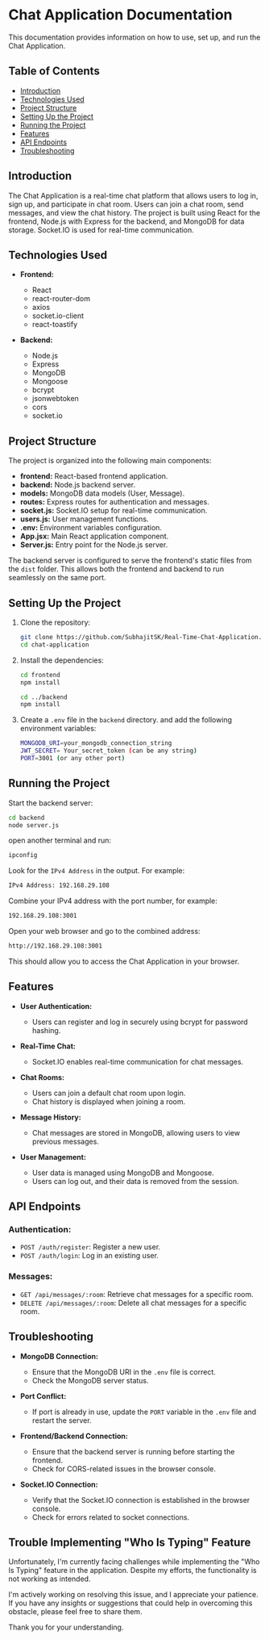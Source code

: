 # Chat Application Documentation

This documentation provides information on how to use, set up, and run the Chat Application.

## Table of Contents

- [Introduction](#introduction)
- [Technologies Used](#technologies-used)
- [Project Structure](#project-structure)
- [Setting Up the Project](#setting-up-the-project)
- [Running the Project](#running-the-project)
- [Features](#features)
- [API Endpoints](#api-endpoints)
- [Troubleshooting](#troubleshooting)

## Introduction

The Chat Application is a real-time chat platform that allows users to log in, sign up, and participate in chat room. Users can join a chat room, send messages, and view the chat history. The project is built using React for the frontend, Node.js with Express for the backend, and MongoDB for data storage. Socket.IO is used for real-time communication.

## Technologies Used

- **Frontend:**

  - React
  - react-router-dom
  - axios
  - socket.io-client
  - react-toastify

- **Backend:**
  - Node.js
  - Express
  - MongoDB
  - Mongoose
  - bcrypt
  - jsonwebtoken
  - cors
  - socket.io

## Project Structure

The project is organized into the following main components:

- **frontend:** React-based frontend application.
- **backend:** Node.js backend server.
- **models:** MongoDB data models (User, Message).
- **routes:** Express routes for authentication and messages.
- **socket.js:** Socket.IO setup for real-time communication.
- **users.js:** User management functions.
- **.env:** Environment variables configuration.
- **App.jsx:** Main React application component.
- **Server.js:** Entry point for the Node.js server.

The backend server is configured to serve the frontend's static files from the `dist` folder. This allows both the frontend and backend to run seamlessly on the same port.

## Setting Up the Project

1. Clone the repository:
   ```bash
   git clone https://github.com/SubhajitSK/Real-Time-Chat-Application.git
   cd chat-application
   ```
2. Install the dependencies:
   ```bash
   cd frontend
   npm install
   ```
   ```bash
   cd ../backend
   npm install
   ```
3. Create a `.env` file in the `backend` directory.
   and add the following environment variables:

   ```bash
   MONGODB_URI=your_mongodb_connection_string
   JWT_SECRET= Your_secret_token (can be any string)
   PORT=3001 (or any other port)
   ```

## Running the Project

Start the backend server:

```bash
cd backend
node server.js
```

open another terminal and run:

```bash
ipconfig
```

Look for the `IPv4 Address` in the output. For example:

```bash
IPv4 Address: 192.168.29.108
```

Combine your IPv4 address with the port number, for example:

```bash
192.168.29.108:3001
```

Open your web browser and go to the combined address:

```bash
http://192.168.29.108:3001
```

This should allow you to access the Chat Application in your browser.

## Features

- **User Authentication:**

  - Users can register and log in securely using bcrypt for password hashing.

- **Real-Time Chat:**

  - Socket.IO enables real-time communication for chat messages.

- **Chat Rooms:**

  - Users can join a default chat room upon login.
  - Chat history is displayed when joining a room.

- **Message History:**

  - Chat messages are stored in MongoDB, allowing users to view previous messages.

- **User Management:**
  - User data is managed using MongoDB and Mongoose.
  - Users can log out, and their data is removed from the session.

## API Endpoints

### Authentication:

- `POST /auth/register`: Register a new user.
- `POST /auth/login`: Log in an existing user.

### Messages:

- `GET /api/messages/:room`: Retrieve chat messages for a specific room.
- `DELETE /api/messages/:room`: Delete all chat messages for a specific room.

## Troubleshooting

- **MongoDB Connection:**

  - Ensure that the MongoDB URI in the `.env` file is correct.
  - Check the MongoDB server status.

- **Port Conflict:**

  - If port is already in use, update the `PORT` variable in the `.env` file and restart the server.

- **Frontend/Backend Connection:**

  - Ensure that the backend server is running before starting the frontend.
  - Check for CORS-related issues in the browser console.

- **Socket.IO Connection:**
  - Verify that the Socket.IO connection is established in the browser console.
  - Check for errors related to socket connections.

## Trouble Implementing "Who Is Typing" Feature

Unfortunately, I'm currently facing challenges while implementing the "Who Is Typing" feature in the application. Despite my efforts, the functionality is not working as intended.

I'm actively working on resolving this issue, and I appreciate your patience. If you have any insights or suggestions that could help in overcoming this obstacle, please feel free to share them.

Thank you for your understanding.
